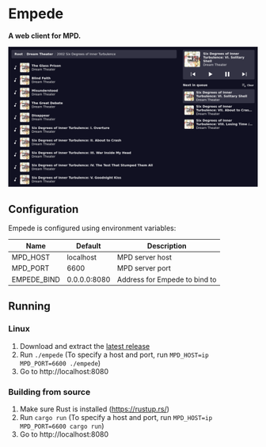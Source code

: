 # Empede
**A web client for MPD.**

![Screenshot](screenshots/screenshot.webp)

## Configuration
Empede is configured using environment variables:

| Name        | Default      | Description                       |
| ----------- | ------------ | --------------------------------- |
| MPD_HOST    | localhost    | MPD server host                   |
| MPD_PORT    | 6600         | MPD server port                   |
| EMPEDE_BIND | 0.0.0.0:8080 | Address for Empede to bind to     |

## Running
### Linux
1. Download and extract the [latest release](https://git.sijman.nl/_/empede/releases)
2. Run `./empede` (To specify a host and port, run `MPD_HOST=ip MPD_PORT=6600 ./empede`)
3. Go to http://localhost:8080

### Building from source
1. Make sure Rust is installed (https://rustup.rs/)
2. Run `cargo run` (To specify a host and port, run `MPD_HOST=ip MPD_PORT=6600 cargo run`)
3. Go to http://localhost:8080
